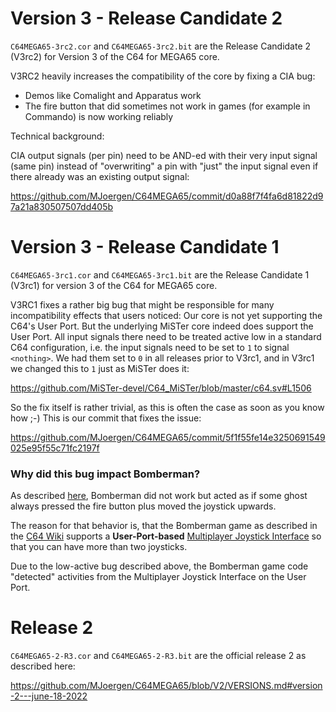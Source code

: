 Version 3 - Release Candidate 2
===============================

`C64MEGA65-3rc2.cor` and `C64MEGA65-3rc2.bit` are the Release Candidate 2
(V3rc2) for Version 3 of the C64 for MEGA65 core.

V3RC2 heavily increases the compatibility of the core by fixing a CIA bug:

* Demos like Comalight and Apparatus work
* The fire button that did sometimes not work in games (for example
  in Commando) is now working reliably

Technical background:

CIA output signals (per pin) need to be AND-ed with their very input signal
(same pin) instead of "overwriting" a pin with "just" the input signal even
if there already was an existing output signal:

https://github.com/MJoergen/C64MEGA65/commit/d0a88f7f4fa6d81822d97a21a830507507dd405b

Version 3 - Release Candidate 1
===============================

`C64MEGA65-3rc1.cor` and `C64MEGA65-3rc1.bit` are the Release Candidate 1
(V3rc1) for version 3 of the C64 for MEGA65 core.

V3RC1 fixes a rather big bug that might be responsible for many
incompatibility effects that users noticed: Our core is not yet supporting
the C64's User Port. But the underlying MiSTer core indeed does support the
User Port. All input signals there need to be treated active low in a standard
C64 configuration, i.e. the input signals need to be set to `1` to signal
`<nothing>`. We had them set to `0` in all releases prior to V3rc1, and in
V3rc1 we changed this to `1` just as MiSTer does it:

https://github.com/MiSTer-devel/C64_MiSTer/blob/master/c64.sv#L1506

So the fix itself is rather trivial, as this is often the case as soon as
you know how ;-) This is our commit that fixes the issue:

https://github.com/MJoergen/C64MEGA65/commit/5f1f55fe14e3250691549025e95f55c71fc2197f

### Why did this bug impact Bomberman?

As described
[here](https://github.com/MJoergen/C64MEGA65/issues/1#issuecomment-1160094792),
Bomberman did not work but acted as if some ghost always pressed the fire
button plus moved the joystick upwards.

The reason for that behavior is, that the Bomberman game as described in the
[C64 Wiki](https://www.c64-wiki.com/wiki/Bomberman_C64)
supports a **User-Port-based** 
[Multiplayer Joystick Interface](https://www.c64-wiki.com/wiki/Multiplayer_Interface)
so that you can have more than two joysticks.

Due to the low-active bug described above, the Bomberman game code "detected"
activities from the Multiplayer Joystick Interface on the User Port.

Release 2
=========

`C64MEGA65-2-R3.cor` and `C64MEGA65-2-R3.bit` are the official release 2
as described here:

https://github.com/MJoergen/C64MEGA65/blob/V2/VERSIONS.md#version-2---june-18-2022
